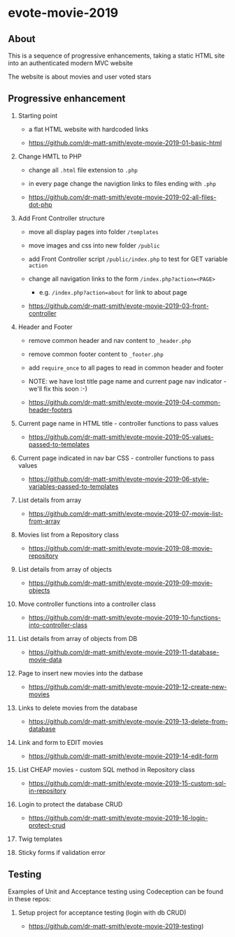 # evote-movie-2019

## About
This is a sequence of progressive enhancements, taking a static HTML site into an authenticated modern MVC website

The website is about movies and user voted stars

## Progressive enhancement 

1. Starting point
    - a flat HTML website with hardcoded links
    
    - https://github.com/dr-matt-smith/evote-movie-2019-01-basic-html


2. Change HMTL to PHP
      - change all `.html` file extension to `.php` 
      - in every page change the navigtion links to files ending with `.php`
      
      - https://github.com/dr-matt-smith/evote-movie-2019-02-all-files-dot-php

3. Add Front Controller structure
      - move all display pages into folder `/templates`
      - move images and css into new folder `/public`
      - add Front Controller script `/public/index.php` to test for GET variable `action`
      - change all navigation links to the form `/index.php?action=<PAGE>`
         - e.g. `/index.php?action=about` for link to about page
         
      - https://github.com/dr-matt-smith/evote-movie-2019-03-front-controller

         
4. Header and Footer
      - remove common header and nav content to `_header.php`
      
      - remove common footer content to `_footer.php`
      
      - add `require_once` to all pages to read in common header and footer
      
      - NOTE: we have lost title page name and current page nav indicator - we'll fix this soon :-)
      
      - https://github.com/dr-matt-smith/evote-movie-2019-04-common-header-footers


5. Current page name in HTML title
        - controller functions to pass values

      - https://github.com/dr-matt-smith/evote-movie-2019-05-values-passed-to-templates

6. Current page indicated in nav bar CSS
        - controller functions to pass values

      - https://github.com/dr-matt-smith/evote-movie-2019-06-style-variables-passed-to-templates

7. List details from array

      - https://github.com/dr-matt-smith/evote-movie-2019-07-movie-list-from-array

8. Movies list from a Repository class

    - https://github.com/dr-matt-smith/evote-movie-2019-08-movie-repository

9. List details from array of objects

    - https://github.com/dr-matt-smith/evote-movie-2019-09-movie-objects

10. Move controller functions into a controller class

    - https://github.com/dr-matt-smith/evote-movie-2019-10-functions-into-controller-class

11. List details from array of objects from DB

    - https://github.com/dr-matt-smith/evote-movie-2019-11-database-movie-data

12. Page to insert new movies into the datbase

    - https://github.com/dr-matt-smith/evote-movie-2019-12-create-new-movies

13. Links to delete movies from the database

    - https://github.com/dr-matt-smith/evote-movie-2019-13-delete-from-database

14. Link and form to EDIT movies

    - https://github.com/dr-matt-smith/evote-movie-2019-14-edit-form

15. List CHEAP movies - custom SQL method in Repository class

    - https://github.com/dr-matt-smith/evote-movie-2019-15-custom-sql-in-repository
    
16. Login to protect the database CRUD

    - https://github.com/dr-matt-smith/evote-movie-2019-16-login-protect-crud
    
1. Twig templates

1. Sticky forms if validation error



## Testing

Examples of Unit and Acceptance testing using Codeception can be found in these repos:

1. Setup project for acceptance testing (login with db CRUD)

    - https://github.com/dr-matt-smith/evote-movie-2019-testing)

